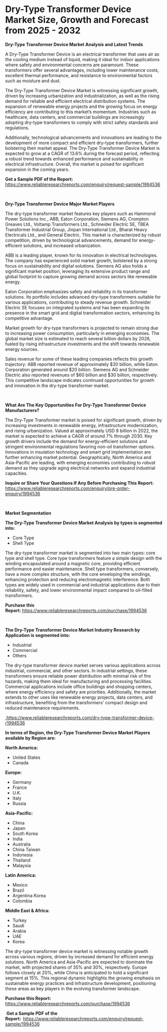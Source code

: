 <p><h1>Dry-Type Transformer Device Market Size, Growth and Forecast from 2025 - 2032</h1></p><p><strong>Dry-Type Transformer Device Market Analysis and Latest Trends</strong></p>
<p><p>A Dry-Type Transformer Device is an electrical transformer that uses air as the cooling medium instead of liquid, making it ideal for indoor applications where safety and environmental concerns are paramount. These transformers offer several advantages, including lower maintenance costs, excellent thermal performance, and resistance to environmental factors such as moisture and dust. </p><p>The Dry-Type Transformer Device Market is witnessing significant growth, driven by increasing urbanization and industrialization, as well as the rising demand for reliable and efficient electrical distribution systems. The expansion of renewable energy projects and the growing focus on energy efficiency are contributing to this market’s momentum. Industries such as healthcare, data centers, and commercial buildings are increasingly adopting dry-type transformers to comply with strict safety standards and regulations.</p><p>Additionally, technological advancements and innovations are leading to the development of more compact and efficient dry-type transformers, further bolstering their market appeal. The Dry-Type Transformer Device Market is expected to grow at a CAGR of 13.6% during the forecast period, reflecting a robust trend towards enhanced performance and sustainability in electrical infrastructure. Overall, the market is poised for significant expansion in the coming years.</p></p>
<p><strong>Get a Sample PDF of the Report:&nbsp;</strong> <a href="https://www.reliableresearchreports.com/enquiry/request-sample/1994536?utm_campaign=33&utm_medium=2&utm_source=Github&utm_content=ia&utm_term=12042025&utm_id=dry-type-transformer-device">https://www.reliableresearchreports.com/enquiry/request-sample/1994536</a></p>
<p>&nbsp;</p>
<p><strong>Dry-Type Transformer Device Major Market Players</strong></p>
<p><p>The dry-type transformer market features key players such as Hammond Power Solutions Inc., ABB, Eaton Corporation, Siemens AG, Crompton Greaves Ltd., Voltamp Transformers Ltd., Schneider Electric SE, TBEA Transformer Industrial Group, Jinpan International Ltd., Bharat Heavy Electricals Ltd., and General Electric. This market is characterized by robust competition, driven by technological advancements, demand for energy-efficient solutions, and increased urbanization.</p><p>ABB is a leading player, known for its innovation in electrical technologies. The company has experienced solid market growth, bolstered by a strong focus on sustainability and digital solutions. Siemens AG also holds a significant market position, leveraging its extensive product range and global footprint to capture growing demand across sectors like renewable energy.</p><p>Eaton Corporation emphasizes safety and reliability in its transformer solutions. Its portfolio includes advanced dry-type transformers suitable for various applications, contributing to steady revenue growth. Schneider Electric SE focuses on integrated systems and has been expanding its presence in the smart grid and digital transformation sectors, enhancing its competitive advantage.</p><p>Market growth for dry-type transformers is projected to remain strong due to increasing power consumption, particularly in emerging economies. The global market size is estimated to reach several billion dollars by 2026, fueled by rising infrastructure investments and the shift towards renewable energy sources.</p><p>Sales revenue for some of these leading companies reflects this growth trajectory: ABB reported revenue of approximately $30 billion, while Eaton Corporation generated around $20 billion. Siemens AG and Schneider Electric also reported revenues of $60 billion and $30 billion, respectively. This competitive landscape indicates continued opportunities for growth and innovation in the dry-type transformer market.</p></p>
<p>&nbsp;</p>
<p><strong>What Are The Key Opportunities For Dry-Type Transformer Device Manufacturers?</strong></p>
<p><p>The Dry-Type Transformer market is poised for significant growth, driven by increasing investments in renewable energy, infrastructure modernization, and rising urbanization. Valued at approximately USD 8 billion in 2022, the market is expected to achieve a CAGR of around 7% through 2030. Key growth drivers include the demand for energy-efficient solutions and stringent environmental regulations favoring non-oil transformer options. Innovations in insulation technology and smart grid implementation are further enhancing market potential. Geographically, North America and Asia-Pacific are leading, with emerging economies contributing to robust demand as they upgrade aging electrical networks and expand industrial capacities.</p></p>
<p><strong>Inquire or Share Your Questions If Any Before Purchasing This Report:</strong> <a href="https://www.reliableresearchreports.com/enquiry/pre-order-enquiry/1994536?utm_campaign=33&utm_medium=2&utm_source=Github&utm_content=ia&utm_term=12042025&utm_id=dry-type-transformer-device">https://www.reliableresearchreports.com/enquiry/pre-order-enquiry/1994536</a></p>
<p>&nbsp;</p>
<p><strong>Market Segmentation</strong></p>
<p><strong>The Dry-Type Transformer Device Market Analysis by types is segmented into:</strong></p>
<p><ul><li>Core Type</li><li>Shell Type</li></ul></p>
<p><p>The dry-type transformer market is segmented into two main types: core type and shell type. Core type transformers feature a simple design with the winding encapsulated around a magnetic core, providing efficient performance and easier maintenance. Shell type transformers, conversely, have a more complex structure, with the core enveloping the windings, enhancing protection and reducing electromagnetic interference. Both types are widely used in commercial and industrial applications due to their reliability, safety, and lower environmental impact compared to oil-filled transformers.</p></p>
<p><strong>Purchase this Report:&nbsp;</strong><a href="https://www.reliableresearchreports.com/purchase/1994536?utm_campaign=33&utm_medium=2&utm_source=Github&utm_content=ia&utm_term=12042025&utm_id=dry-type-transformer-device">https://www.reliableresearchreports.com/purchase/1994536</a></p>
<p>&nbsp;</p>
<p><strong>The Dry-Type Transformer Device Market Industry Research by Application is segmented into:</strong></p>
<p><ul><li>Industrial</li><li>Commercial</li><li>Others</li></ul></p>
<p><p>The dry-type transformer device market serves various applications across industrial, commercial, and other sectors. In industrial settings, these transformers ensure reliable power distribution with minimal risk of fire hazards, making them ideal for manufacturing and processing facilities. Commercial applications include office buildings and shopping centers, where energy efficiency and safety are priorities. Additionally, the market extends to other uses like renewable energy projects, data centers, and infrastructure, benefiting from the transformers' compact design and reduced maintenance requirements.</p></p>
<p><a href="https://www.reliableresearchreports.com/dry-type-transformer-device-r1994536?utm_campaign=33&utm_medium=2&utm_source=Github&utm_content=ia&utm_term=12042025&utm_id=dry-type-transformer-device">&nbsp;https://www.reliableresearchreports.com/dry-type-transformer-device-r1994536</a></p>
<p><strong>In terms of Region, the Dry-Type Transformer Device Market Players available by Region are:</strong></p>
<p>
    <p> <strong> North America: </strong>
        <ul>
            <li>United States</li>
            <li>Canada</li>
        </ul>
        </p> 
    <p> <strong> Europe: </strong>
        <ul>
            <li>Germany</li>
            <li>France</li>
            <li>U.K.</li>
            <li>Italy</li>
            <li>Russia</li>
        </ul>
        </p> 
    <p> <strong> Asia-Pacific: </strong>
        <ul>
            <li>China</li>
            <li>Japan</li>
            <li>South Korea</li>
            <li>India</li>
            <li>Australia</li>
            <li>China Taiwan</li>
            <li>Indonesia</li>
            <li>Thailand</li>
            <li>Malaysia</li>
        </ul>
        </p> 
    <p> <strong> Latin America: </strong>
        <ul>
            <li>Mexico</li>
            <li>Brazil</li>
            <li>Argentina Korea</li>
            <li>Colombia</li>
        </ul>
        </p> 
    <p> <strong> Middle East & Africa: </strong>
        <ul>
            <li>Turkey</li>
            <li>Saudi</li>
            <li>Arabia</li>
            <li>UAE</li>
            <li>Korea</li>
        </ul>
    </p>
    </p>
<p><p>The dry-type transformer device market is witnessing notable growth across various regions, driven by increased demand for efficient energy solutions. North America and Asia-Pacific are expected to dominate the market, with projected shares of 35% and 30%, respectively. Europe follows closely at 20%, while China is anticipated to hold a significant segment at 15%. This regional dynamic highlights the growing emphasis on sustainable energy practices and infrastructure development, positioning these areas as key players in the evolving transformer landscape.</p></p>
<p><strong>Purchase this Report: </strong><a href="https://www.reliableresearchreports.com/purchase/1994536?utm_campaign=33&utm_medium=2&utm_source=Github&utm_content=ia&utm_term=12042025&utm_id=dry-type-transformer-device">https://www.reliableresearchreports.com/purchase/1994536</a></p>
<p>&nbsp;<strong>Get a Sample PDF of the Report:&nbsp;&nbsp;</strong><a href="https://www.reliableresearchreports.com/enquiry/request-sample/1994536?utm_campaign=33&utm_medium=2&utm_source=Github&utm_content=ia&utm_term=12042025&utm_id=dry-type-transformer-device">https://www.reliableresearchreports.com/enquiry/request-sample/1994536</a></p>
<p><strong></strong></p>
<p><p></p><p></p><p></p></p>